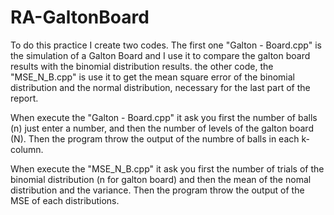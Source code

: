 # RA-GaltonBoard

To do this practice I create two codes. The first one "Galton - Board.cpp" is the simulation of a Galton Board and I use it to compare the galton board results with the binomial distribution results. the other code, the "MSE_N_B.cpp" is use it to get the mean square error of the binomial distribution and the normal distribution, necessary for the last part of the report.

When execute the "Galton - Board.cpp" it ask you first the number of balls (n) just enter a number, and then the number of levels of the galton board (N). Then the program throw the output of the numbre of balls in each k-column.

When execute the "MSE_N_B.cpp" it ask you first the number of trials of the binomial distribution (n for galton board) and then the mean of the nomal distribution and the variance. Then the program throw the output of the MSE of each distributions.
